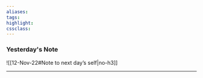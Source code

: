 ```yaml
---
aliases:  
tags:
highlight:  
cssclass:
---
```


### Yesterday's Note
 ![[12-Nov-22#Note to next day’s self|no-h3]]

--- 
